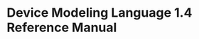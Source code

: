 <!--
  © 2021-2024 Intel Corporation
  SPDX-License-Identifier: MPL-2.0
-->

# Device Modeling Language 1.4 Reference Manual
